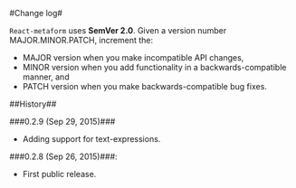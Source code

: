 #Change log#

`React-metaform` uses **SemVer 2.0**. Given a version number MAJOR.MINOR.PATCH, increment the:

 - MAJOR version when you make incompatible API changes,
 - MINOR version when you add functionality in a backwards-compatible manner, and
 - PATCH version when you make backwards-compatible bug fixes.
 
##History##

###0.2.9 (Sep 29, 2015)###

 - Adding support for text-expressions.


###0.2.8 (Sep 26, 2015)###: 

 - First public release.